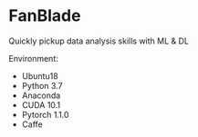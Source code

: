 # FanBlade

Quickly pickup data analysis skills with ML & DL

Environment:

- Ubuntu18
- Python 3.7
- Anaconda
- CUDA 10.1
- Pytorch 1.1.0
- Caffe 
